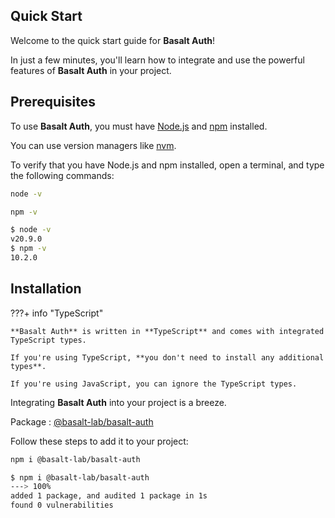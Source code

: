 ## **Quick Start**

Welcome to the quick start guide for **Basalt Auth**!

In just a few minutes, you'll learn how to integrate and use the powerful features of **Basalt Auth** in your project.

## **Prerequisites**

To use **Basalt Auth**, you must have [Node.js](https://nodejs.org/en/) and [npm](https://www.npmjs.com/) installed.

You can use version managers like [nvm](https://github.com/nvm-sh/nvm).

To verify that you have Node.js and npm installed, open a terminal, and type the following commands:

```bash
node -v
```
```bash
npm -v
```

<!-- termynal -->

```bash
$ node -v
v20.9.0
$ npm -v
10.2.0
```

## **Installation**

???+ info "TypeScript"

    **Basalt Auth** is written in **TypeScript** and comes with integrated TypeScript types.

    If you're using TypeScript, **you don't need to install any additional types**.

    If you're using JavaScript, you can ignore the TypeScript types.

Integrating **Basalt Auth** into your project is a breeze.

Package : [@basalt-lab/basalt-auth](https://www.npmjs.com/package/@basalt-lab/basalt-auth)

Follow these steps to add it to your project:

```bash
npm i @basalt-lab/basalt-auth
```

<!-- termynal -->

```bash
$ npm i @basalt-lab/basalt-auth
---> 100%
added 1 package, and audited 1 package in 1s
found 0 vulnerabilities
```

